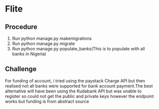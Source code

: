 # Flite

## Procedure
1. Run python manage.py makemigrations
2. Run python manage.py migrate
3. Run python manage.py populate_banks(This is to populate with all banks in Nigeria)

## Challenge
For funding of account, i tried using the paystack Charge API but then realised not all banks were supported for bank account payment.The best alternative will have been using the Kudabank API but was unable to register so could not get the public and private keys however the endpoint works but funding is from abstract source
